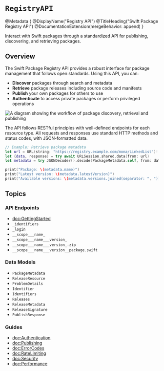 # ``RegistryAPI``

@Metadata {
    @DisplayName("Registry API")
    @TitleHeading("Swift Package Registry API")
    @DocumentationExtension(mergeBehavior: append)
}

Interact with Swift packages through a standardized API for publishing, discovering, and retrieving packages.

## Overview

The Swift Package Registry API provides a robust interface for package management that follows open standards. Using this API, you can:

- **Discover** packages through search and metadata
- **Retrieve** package releases including source code and manifests
- **Publish** your own packages for others to use
- **Authenticate** to access private packages or perform privileged operations

![A diagram showing the workflow of package discovery, retrieval and publishing](registry_workflow.png)

The API follows RESTful principles with well-defined endpoints for each resource type. All requests and responses use standard HTTP methods and status codes, with JSON-formatted data.

```swift
// Example: Retrieve package metadata
let url = URL(string: "https://registry.example.com/mona/LinkedList")!
let (data, response) = try await URLSession.shared.data(from: url)
let metadata = try JSONDecoder().decode(PackageMetadata.self, from: data)

print("Package: \(metadata.name)")
print("Latest version: \(metadata.latestVersion)")
print("Available versions: \(metadata.versions.joined(separator: ", "))")
```

## Topics

### API Endpoints

- <doc:GettingStarted>
- ``_identifiers``
- ``_login``
- ``__scope___name_``
- ``__scope___name___version_``
- ``__scope___name___version_.zip``
- ``__scope___name___version__package.swift``

### Data Models

- ``PackageMetadata``
- ``ReleaseResource``
- ``ProblemDetails``
- ``Identifier``
- ``Identifiers``
- ``Releases``
- ``ReleaseMetadata``
- ``ReleaseSignature``
- ``PublishResponse``

### Guides

- <doc:Authentication>
- <doc:Publishing>
- <doc:ErrorCodes>
- <doc:RateLimiting>
- <doc:Security>
- <doc:Performance>
